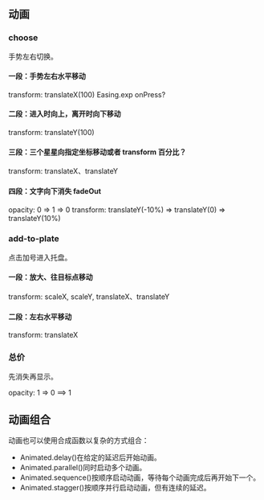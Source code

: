 ## 动画

### choose

手势左右切换。

#### 一段：手势左右水平移动

transform: translateX(100)
Easing.exp
onPress?

#### 二段：进入时向上，离开时向下移动

transform: translateY(100)

#### 三段：三个星星向指定坐标移动或者 transform 百分比？

transform: translateX、translateY

#### 四段：文字向下消失 fadeOut

opacity: 0 => 1 => 0
transform: translateY(-10%) => translateY(0) => translateY(10%)

### add-to-plate

点击加号进入托盘。

#### 一段：放大、往目标点移动

transform: scaleX, scaleY, translateX、translateY

#### 二段：左右水平移动

transform: translateX

### 总价

先消失再显示。

opacity: 1 => 0 ==> 1

## 动画组合

动画也可以使用合成函数以复杂的方式组合：

- Animated.delay()在给定的延迟后开始动画。
- Animated.parallel()同时启动多个动画。
- Animated.sequence()按顺序启动动画，等待每个动画完成后再开始下一个。
- Animated.stagger()按顺序并行启动动画，但有连续的延迟。
